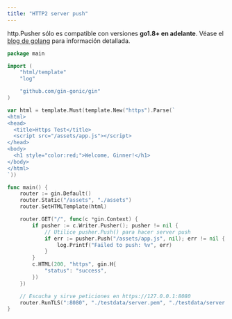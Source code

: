 ```yaml
---
title: "HTTP2 server push"
---
```


http.Pusher sólo es compatible con versiones **go1.8+ en adelante**. Véase el [blog de golang](https://blog.golang.org/h2push) para información detallada.

```go
package main

import (
	"html/template"
	"log"

	"github.com/gin-gonic/gin"
)

var html = template.Must(template.New("https").Parse(`
<html>
<head>
  <title>Https Test</title>
  <script src="/assets/app.js"></script>
</head>
<body>
  <h1 style="color:red;">Welcome, Ginner!</h1>
</body>
</html>
`))

func main() {
	router := gin.Default()
	router.Static("/assets", "./assets")
	router.SetHTMLTemplate(html)

	router.GET("/", func(c *gin.Context) {
		if pusher := c.Writer.Pusher(); pusher != nil {
			// Utilice pusher.Push() para hacer server push
			if err := pusher.Push("/assets/app.js", nil); err != nil {
				log.Printf("Failed to push: %v", err)
			}
		}
		c.HTML(200, "https", gin.H{
			"status": "success",
		})
	})

	// Escucha y sirve peticiones en https://127.0.0.1:8080
	router.RunTLS(":8080", "./testdata/server.pem", "./testdata/server.key")
}
```

